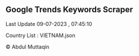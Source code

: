 

## Google Trends Keywords Scraper 
 
Last Update 09-07-2023 , 07:45:10

Country List :
VIETNAM.json



© Abdul Muttaqin 

